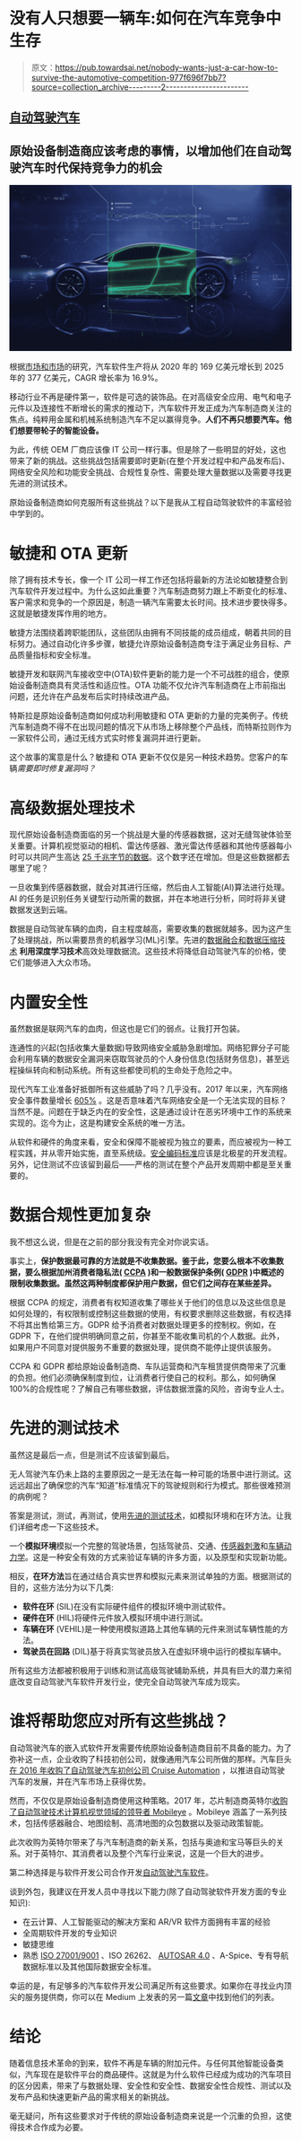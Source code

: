 # 没有人只想要一辆车:如何在汽车竞争中生存

> 原文：<https://pub.towardsai.net/nobody-wants-just-a-car-how-to-survive-the-automotive-competition-977f696f7bb7?source=collection_archive---------2----------------------->

## [自动驾驶汽车](https://towardsai.net/p/category/self-driving-cars)

## 原始设备制造商应该考虑的事情，以增加他们在自动驾驶汽车时代保持竞争力的机会

![](img/4f90ed9c1322445fce24d95f7f6c4095.png)

根据[市场和市场](https://www.marketsandmarkets.com/Market-Reports/automotive-software-market-200707066.html)的研究，汽车软件生产将从 2020 年的 169 亿美元增长到 2025 年的 377 亿美元，CAGR 增长率为 16.9%。

移动行业不再是硬件第一，软件是可选的装饰品。在对高级安全应用、电气和电子元件以及连接性不断增长的需求的推动下，汽车软件开发正成为汽车制造商关注的焦点。纯粹用金属和机械系统制造汽车不足以赢得竞争。**人们不再只想要汽车。他们想要带轮子的智能设备。**

为此，传统 OEM 厂商应该像 IT 公司一样行事。但是除了一些明显的好处，这也带来了新的挑战。这些挑战包括需要即时更新(在整个开发过程中和产品发布后)、网络安全风险和功能安全挑战、合规性复杂性、需要处理大量数据以及需要寻找更先进的测试技术。

原始设备制造商如何克服所有这些挑战？以下是我从工程自动驾驶软件的丰富经验中学到的。

# 敏捷和 OTA 更新

除了拥有技术专长，像一个 IT 公司一样工作还包括将最新的方法论如敏捷整合到汽车软件开发过程中。为什么这如此重要？汽车制造商努力跟上不断变化的标准、客户需求和竞争的一个原因是，制造一辆汽车需要太长时间。技术进步要快得多。这就是敏捷发挥作用的地方。

敏捷方法围绕着跨职能团队，这些团队由拥有不同技能的成员组成，朝着共同的目标努力。通过自动化许多步骤，敏捷允许原始设备制造商专注于满足业务目标、产品质量指标和安全标准。

敏捷开发和联网汽车接收空中(OTA)软件更新的能力是一个不可战胜的组合，使原始设备制造商具有灵活性和适应性。OTA 功能不仅允许汽车制造商在上市前指出问题，还允许在产品发布后实时持续改进产品。

特斯拉是原始设备制造商如何成功利用敏捷和 OTA 更新的力量的完美例子。传统汽车制造商不得不在出现问题的情况下从市场上移除整个产品线，而特斯拉则作为一家软件公司，通过无线方式实时修复漏洞并进行更新。

这个故事的寓意是什么？敏捷和 OTA 更新不仅仅是另一种技术趋势。您客户的车辆*需要即时修复漏洞吗？*

# 高级数据处理技术

现代原始设备制造商面临的另一个挑战是大量的传感器数据，这对无缝驾驶体验至关重要。计算机视觉驱动的相机、雷达传感器、激光雷达传感器和其他传感器每小时可以共同产生高达 [25 千兆字节的数据](https://www.statista.com/chart/8018/connected-car-data-generation/)。这个数字还在增加。但是这些数据都去哪里了呢？

一旦收集到传感器数据，就会对其进行压缩，然后由人工智能(AI)算法进行处理。AI 的任务是识别任务关键型行动所需的数据，并在本地进行分析，同时将非关键数据发送到云端。

数据是自动驾驶车辆的血肉，自主程度越高，需要收集的数据就越多。因为这产生了处理挑战，所以需要昂贵的机器学习(ML)引擎。先进的[数据融合和数据压缩技术](https://www.intellias.com/the-way-of-data-how-sensor-fusion-and-data-compression-empower-autonomous-driving/?utm_source=towardsai.net&utm_medium=referral&utm_campaign=OO) **利用深度学习技术**高效处理数据流。这些技术将降低自动驾驶汽车的价格，使它们能够进入大众市场。

# 内置安全性

虽然数据是联网汽车的血肉，但这也是它们的弱点。让我打开包装。

连通性的兴起(包括收集大量数据)导致网络安全威胁急剧增加。网络犯罪分子可能会利用车辆的数据安全漏洞来窃取驾驶员的个人身份信息(包括财务信息)，甚至远程操纵转向和制动系统。所有这些都使司机的生命处于危险之中。

现代汽车工业准备好抵御所有这些威胁了吗？几乎没有。2017 年以来，汽车网络安全事件数量增长 [605%](https://www.helpnetsecurity.com/2020/01/06/automotive-cybersecurity-incidents/) 。这是否意味着汽车网络安全是一个无法实现的目标？当然不是。问题在于缺乏内在的安全性，这是通过设计在恶劣环境中工作的系统来实现的。迄今为止，这是构建安全系统的唯一方法。

从软件和硬件的角度来看，安全和保障不能被视为独立的要素，而应被视为一种工程实践，并从零开始实施，直至系统级。[安全编码标准](https://informationsecuritycontrol.blogspot.com/2019/01/owasp-secure-coding-practices-checklist.html)应该是北极星的开发流程。另外，记住测试不应该留到最后——严格的测试在整个产品开发周期中都是至关重要的。

# 数据合规性更加复杂

我不想这么说，但是在之前的部分我没有完全对你说实话。

事实上，**保护数据最可靠的方法就是不收集数据。鉴于此，您要么根本不收集数据，要么根据加州消费者隐私法( [CCPA](https://oag.ca.gov/privacy/ccpa) )和一般数据保护条例( [GDPR](https://gdpr-info.eu/) )中概述的限制收集数据。虽然这两种制度都保护用户数据，但它们之间存在某些差异。**

根据 CCPA 的规定，消费者有权知道收集了哪些关于他们的信息以及这些信息是如何处理的，有权限制或控制这些数据的使用，有权要求删除这些数据，有权选择不将其出售给第三方。GDPR 给予消费者对数据处理更多的控制权。例如，在 GDPR 下，在他们提供明确同意之前，你甚至不能收集司机的个人数据。此外，如果用户不同意对提供服务不重要的数据处理，提供商不能停止提供该服务。

CCPA 和 GDPR 都给原始设备制造商、车队运营商和汽车租赁提供商带来了沉重的负担。他们必须确保制度到位，让消费者行使自己的权利。那么，如何确保 100%的合规性呢？了解自己有哪些数据，评估数据泄露的风险，咨询专业人士。

# 先进的测试技术

虽然这是最后一点，但是测试不应该留到最后。

无人驾驶汽车仍未上路的主要原因之一是无法在每一种可能的场景中进行测试。这远远超出了确保您的汽车“知道”标准情况下的驾驶规则和行为模式。那些很难预测的病例呢？

答案是测试，测试，再测试，使用[先进的测试技术](https://www.intellias.com/three-ways-of-testing-adas-in-autonomous-cars-beyond-a-test-drive/?utm_source=towardsai.net&utm_medium=referral&utm_campaign=OO)，如模拟环境和在环方法。让我们详细考虑一下这些技术。

一个**模拟环境**模拟一个完整的驾驶场景，包括驾驶员、交通、[传感器刺激](https://www.researchgate.net/publication/326237248_Environment_perception_simulation_for_radar_stimulation_in_automated_driving_function_testing)和[车辆动力学](https://www.researchgate.net/publication/289450713_A_Realistic_Road_Model_for_Real-Time_Vehicle_Dynamics_Simulation)。这是一种安全有效的方式来验证车辆的许多方面，以及原型和实现新功能。

相反，**在环方法**旨在通过结合真实世界和模拟元素来测试单独的方面。根据测试的目的，这些方法分为以下几类:

*   **软件在环** (SIL)在没有实际硬件组件的模拟环境中测试软件。
*   **硬件在环** (HIL)将硬件元件放入模拟环境中进行测试。
*   **车辆在环** (VEHIL)是一种使用模拟道路上其他车辆的元件来测试车辆性能的方法。
*   **驾驶员在回路** (DIL)基于将真实驾驶员放入在虚拟环境中运行的模拟车辆中。

所有这些方法都被积极用于训练和测试高级驾驶辅助系统，并具有巨大的潜力来彻底改变自动驾驶汽车软件开发行业，使完全自动驾驶汽车成为现实。

# 谁将帮助您应对所有这些挑战？

自动驾驶汽车的嵌入式软件开发需要传统原始设备制造商目前不具备的能力。为了弥补这一点，企业收购了科技初创公司，就像通用汽车公司所做的那样。汽车巨头[在 2016 年收购了自动驾驶汽车初创公司 Cruise Automation](https://de.reuters.com/article/gm-cruiseautomation-idUKL1N16J01N) ，以推进自动驾驶汽车的发展，并在汽车市场上获得优势。

然而，不仅仅是原始设备制造商使用这种策略。2017 年，芯片制造商英特尔[收购了自动驾驶技术计算机视觉领域的领导者 Mobileye](https://techcrunch.com/2017/03/13/reports-intel-buying-mobileye-for-up-to-16b-to-expand-in-self-driving-tech/) 。Mobileye 涵盖了一系列技术，包括传感器融合、地图绘制、高清地图的众包数据以及驱动政策智能。

此次收购为英特尔带来了与汽车制造商的新关系，包括与奥迪和宝马等巨头的关系。对于英特尔、其消费者以及整个汽车行业来说，这是一个巨大的进步。

第二种选择是与软件开发公司合作开发[自动驾驶汽车软件](https://www.sourceseek.com/outsourcing-automotive-software-to-ukraine/)。

谈到外包，我建议在开发人员中寻找以下能力(除了自动驾驶软件开发方面的专业知识):

*   在云计算、人工智能驱动的解决方案和 AR/VR 软件方面拥有丰富的经验
*   全周期软件开发的专业知识
*   敏捷思维
*   熟悉 [ISO 27001/9001](https://www.schellman.com/blog/iso-9001-and-27001-the-relationship) 、ISO 26262、 [AUTOSAR 4.0](https://en.wikipedia.org/wiki/AUTOSAR) 、A-Spice、专有导航数据标准以及其他国际数据安全标准。

幸运的是，有足够多的汽车软件开发公司满足所有这些要求。如果你在寻找业内顶尖的服务提供商，你可以在 Medium 上发表的另一篇[文章](https://medium.com/@chelsie.may/top-10-connected-car-software-development-companies-f95fdbd065ab)中找到他们的列表。

# 结论

随着信息技术革命的到来，软件不再是车辆的附加元件。与任何其他智能设备类似，汽车现在是软件平台的商品硬件。这就是为什么软件已经成为成功的汽车项目的区分因素，带来了与数据处理、安全性和安全性、数据安全性合规性、测试以及发布产品和快速更新产品的需求相关的新挑战。

毫无疑问，所有这些要求对于传统的原始设备制造商来说是一个沉重的负担，这使得技术合作成为必要。